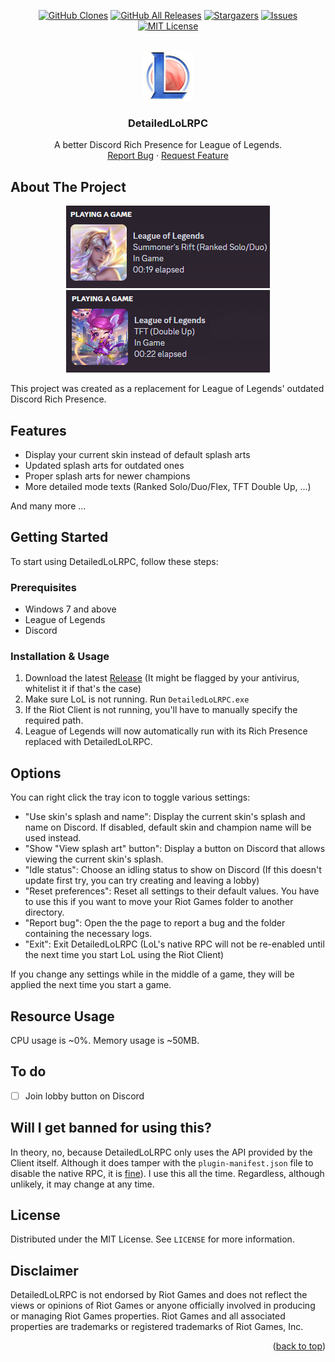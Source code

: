 <a name="readme-top"></a>

<div align="center">

<a href="https://github.com/developers192/DetailedLoLRPC/graphs/contributors">![GitHub Clones](https://img.shields.io/badge/dynamic/json?color=success&label=CLONES&query=count&url=https://gist.githubusercontent.com/developers192/b391985b1bdc009521df62ba977b46e2/raw/clone.json&style=for-the-badge)</a>
<a href="https://github.com/developers192/DetailedLoLRPC/releases/latest">![GitHub All Releases](https://img.shields.io/github/downloads/developers192/DetailedLoLRPC/total.svg?style=for-the-badge)</a>
<a href="https://github.com/developers192/DetailedLoLRPC/stargazers">![Stargazers](https://img.shields.io/github/stars/developers192/DetailedLoLRPC.svg?style=for-the-badge)</a>
<a href="https://github.com/developers192/DetailedLoLRPC/issues">![Issues](https://img.shields.io/github/issues/developers192/DetailedLoLRPC.svg?style=for-the-badge)</a>
<a href="https://github.com/developers192/DetailedLoLRPC/blob/master/LICENSE">![MIT License](https://img.shields.io/github/license/developers192/DetailedLoLRPC.svg?style=for-the-badge)</a>

</div>

<!-- PROJECT LOGO -->
<br />
<div align="center">
  <a href="https://github.com/developers192/DetailedLoLRPC">
    <img src="images/logo.png" alt="Logo" width="80" height="80">
  </a>
<h3 align="center">DetailedLoLRPC</h3>

  <p align="center">
    A better Discord Rich Presence for League of Legends.
    <br />
    <a href="https://github.com/developers192/DetailedLoLRPC/issues">Report Bug</a>
    ·
    <a href="https://github.com/developers192/DetailedLoLRPC/issues">Request Feature</a>
  </p>
</div>


<!-- ABOUT THE PROJECT -->
## About The Project
<div align="center">
  <a href="https://github.com/developers192/DetailedLoLRPC">
    <img src="images/screenshot.png" alt="Logo1">
  </a>
  <a href="https://github.com/developers192/DetailedLoLRPC">
    <img src="images/screenshot2.png" alt="Logo2">
  </a>
</div>

This project was created as a replacement for League of Legends' outdated Discord Rich Presence.

## Features
- Display your current skin instead of default splash arts
- Updated splash arts for outdated ones
- Proper splash arts for newer champions
- More detailed mode texts (Ranked Solo/Duo/Flex, TFT Double Up, ...)

And many more ...

<!-- GETTING STARTED -->
## Getting Started

To start using DetailedLoLRPC, follow these steps:

### Prerequisites

- Windows 7 and above
- League of Legends
- Discord


### Installation & Usage

1. Download the latest [Release](https://github.com/developers192/DetailedLoLRPC/releases/latest) (It might be flagged by your antivirus, whitelist it if that's the case)
2. Make sure LoL is not running. Run `DetailedLoLRPC.exe`
3. If the Riot Client is not running, you'll have to manually specify the required path.
4. League of Legends will now automatically run with its Rich Presence replaced with DetailedLoLRPC.


<!-- USAGE EXAMPLES -->
## Options

You can right click the tray icon to toggle various settings:
- "Use skin's splash and name": Display the current skin's splash and name on Discord. If disabled, default skin and champion name will be used instead.
- "Show "View splash art" button": Display a button on Discord that allows viewing the current skin's splash.
- "Idle status": Choose an idling status to show on Discord (If this doesn't update first try, you can try creating and leaving a lobby)
- "Reset preferences": Reset all settings to their default values. You have to use this if you want to move your Riot Games folder to another directory.
- "Report bug": Open the the page to report a bug and the folder containing the necessary logs.
- "Exit": Exit DetailedLoLRPC (LoL's native RPC will not be re-enabled until the next time you start LoL using the Riot Client)

If you change any settings while in the middle of a game, they will be applied the next time you start a game.

<!-- Resource Usage -->
## Resource Usage
CPU usage is ~0%. Memory usage is ~50MB.

<!-- To do -->
## To do

- [ ] Join lobby button on Discord

## Will I get banned for using this?

In theory, no, because DetailedLoLRPC only uses the API provided by the Client itself. Although it does tamper with the `plugin-manifest.json` file to disable the native RPC, it is [fine](https://www.reddit.com/r/leagueoflegends/comments/awedjv/there_is_a_way_to_make_the_client/)). I use this all the time. Regardless, although unlikely, it may change at any time.

<!-- LICENSE -->
## License

Distributed under the MIT License. See `LICENSE` for more information.

## Disclaimer
DetailedLoLRPC is not endorsed by Riot Games and does not reflect the views or opinions of Riot Games or anyone officially involved in producing or managing Riot Games properties. Riot Games and all associated properties are trademarks or registered trademarks of Riot Games, Inc.

<p align="right">(<a href="#readme-top">back to top</a>)</p>